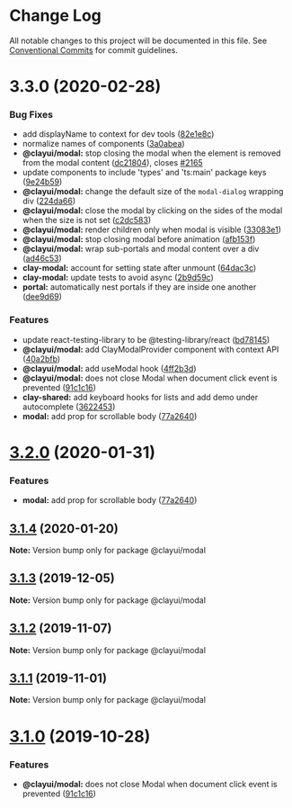 # Change Log

All notable changes to this project will be documented in this file.
See [Conventional Commits](https://conventionalcommits.org) for commit guidelines.

# 3.3.0 (2020-02-28)

### Bug Fixes

-   add displayName to context for dev tools ([82e1e8c](https://github.com/liferay/clay/tree/master/packages/clay-modal/commit/82e1e8c))
-   normalize names of components ([3a0abea](https://github.com/liferay/clay/tree/master/packages/clay-modal/commit/3a0abea))
-   **@clayui/modal:** stop closing the modal when the element is removed from the modal content ([dc21804](https://github.com/liferay/clay/tree/master/packages/clay-modal/commit/dc21804)), closes [#2165](https://github.com/liferay/clay/tree/master/packages/clay-modal/issues/2165)
-   update components to include 'types' and 'ts:main' package keys ([9e24b59](https://github.com/liferay/clay/tree/master/packages/clay-modal/commit/9e24b59))
-   **@clayui/modal:** change the default size of the `modal-dialog` wrapping div ([224da66](https://github.com/liferay/clay/tree/master/packages/clay-modal/commit/224da66))
-   **@clayui/modal:** close the modal by clicking on the sides of the modal when the size is not set ([c2dc583](https://github.com/liferay/clay/tree/master/packages/clay-modal/commit/c2dc583))
-   **@clayui/modal:** render children only when modal is visible ([33083e1](https://github.com/liferay/clay/tree/master/packages/clay-modal/commit/33083e1))
-   **@clayui/modal:** stop closing modal before animation ([afb153f](https://github.com/liferay/clay/tree/master/packages/clay-modal/commit/afb153f))
-   **@clayui/modal:** wrap sub-portals and modal content over a div ([ad46c53](https://github.com/liferay/clay/tree/master/packages/clay-modal/commit/ad46c53))
-   **clay-modal:** account for setting state after unmount ([64dac3c](https://github.com/liferay/clay/tree/master/packages/clay-modal/commit/64dac3c))
-   **clay-modal:** update tests to avoid async ([2b9d59c](https://github.com/liferay/clay/tree/master/packages/clay-modal/commit/2b9d59c))
-   **portal:** automatically nest portals if they are inside one another ([dee9d69](https://github.com/liferay/clay/tree/master/packages/clay-modal/commit/dee9d69))

### Features

-   update react-testing-library to be @testing-library/react ([bd78145](https://github.com/liferay/clay/tree/master/packages/clay-modal/commit/bd78145))
-   **@clayui/modal:** add ClayModalProvider component with context API ([40a2bfb](https://github.com/liferay/clay/tree/master/packages/clay-modal/commit/40a2bfb))
-   **@clayui/modal:** add useModal hook ([4ff2b3d](https://github.com/liferay/clay/tree/master/packages/clay-modal/commit/4ff2b3d))
-   **@clayui/modal:** does not close Modal when document click event is prevented ([91c1c16](https://github.com/liferay/clay/tree/master/packages/clay-modal/commit/91c1c16))
-   **clay-shared:** add keyboard hooks for lists and add demo under autocomplete ([3622453](https://github.com/liferay/clay/tree/master/packages/clay-modal/commit/3622453))
-   **modal:** add prop for scrollable body ([77a2640](https://github.com/liferay/clay/tree/master/packages/clay-modal/commit/77a2640))

# [3.2.0](https://github.com/liferay/clay/tree/master/packages/clay-modal/compare/@clayui/modal@3.1.2...@clayui/modal@3.2.0) (2020-01-31)

### Features

-   **modal:** add prop for scrollable body ([77a2640](https://github.com/liferay/clay/tree/master/packages/clay-modal/commit/77a2640))

## [3.1.4](https://github.com/liferay/clay/tree/master/packages/clay-modal/compare/@clayui/modal@3.1.2...@clayui/modal@3.1.4) (2020-01-20)

**Note:** Version bump only for package @clayui/modal

## [3.1.3](https://github.com/liferay/clay/tree/master/packages/clay-modal/compare/@clayui/modal@3.1.2...@clayui/modal@3.1.3) (2019-12-05)

**Note:** Version bump only for package @clayui/modal

## [3.1.2](https://github.com/liferay/clay/tree/master/packages/clay-modal/compare/@clayui/modal@3.1.1...@clayui/modal@3.1.2) (2019-11-07)

**Note:** Version bump only for package @clayui/modal

## [3.1.1](https://github.com/liferay/clay/tree/master/packages/clay-modal/compare/@clayui/modal@3.1.0...@clayui/modal@3.1.1) (2019-11-01)

**Note:** Version bump only for package @clayui/modal

# [3.1.0](https://github.com/liferay/clay/tree/master/packages/clay-modal/compare/@clayui/modal@3.0.0...@clayui/modal@3.1.0) (2019-10-28)

### Features

-   **@clayui/modal:** does not close Modal when document click event is prevented ([91c1c16](https://github.com/liferay/clay/tree/master/packages/clay-modal/commit/91c1c16))
